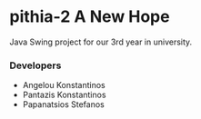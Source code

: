 # pithia-2 A New Hope
Java Swing project for our 3rd year in university.

### Developers
- Angelou Konstantinos
- Pantazis Konstantinos
- Papanatsios Stefanos
